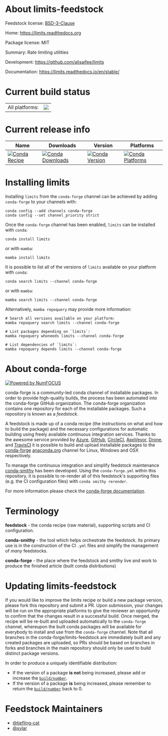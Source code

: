 About limits-feedstock
======================

Feedstock license: [BSD-3-Clause](https://github.com/conda-forge/limits-feedstock/blob/main/LICENSE.txt)

Home: https://limits.readthedocs.org

Package license: MIT

Summary: Rate limiting utilities

Development: https://github.com/alisaifee/limits

Documentation: https://limits.readthedocs.io/en/stable/

Current build status
====================


<table><tr><td>All platforms:</td>
    <td>
      <a href="https://dev.azure.com/conda-forge/feedstock-builds/_build/latest?definitionId=14996&branchName=main">
        <img src="https://dev.azure.com/conda-forge/feedstock-builds/_apis/build/status/limits-feedstock?branchName=main">
      </a>
    </td>
  </tr>
</table>

Current release info
====================

| Name | Downloads | Version | Platforms |
| --- | --- | --- | --- |
| [![Conda Recipe](https://img.shields.io/badge/recipe-limits-green.svg)](https://anaconda.org/conda-forge/limits) | [![Conda Downloads](https://img.shields.io/conda/dn/conda-forge/limits.svg)](https://anaconda.org/conda-forge/limits) | [![Conda Version](https://img.shields.io/conda/vn/conda-forge/limits.svg)](https://anaconda.org/conda-forge/limits) | [![Conda Platforms](https://img.shields.io/conda/pn/conda-forge/limits.svg)](https://anaconda.org/conda-forge/limits) |

Installing limits
=================

Installing `limits` from the `conda-forge` channel can be achieved by adding `conda-forge` to your channels with:

```
conda config --add channels conda-forge
conda config --set channel_priority strict
```

Once the `conda-forge` channel has been enabled, `limits` can be installed with `conda`:

```
conda install limits
```

or with `mamba`:

```
mamba install limits
```

It is possible to list all of the versions of `limits` available on your platform with `conda`:

```
conda search limits --channel conda-forge
```

or with `mamba`:

```
mamba search limits --channel conda-forge
```

Alternatively, `mamba repoquery` may provide more information:

```
# Search all versions available on your platform:
mamba repoquery search limits --channel conda-forge

# List packages depending on `limits`:
mamba repoquery whoneeds limits --channel conda-forge

# List dependencies of `limits`:
mamba repoquery depends limits --channel conda-forge
```


About conda-forge
=================

[![Powered by
NumFOCUS](https://img.shields.io/badge/powered%20by-NumFOCUS-orange.svg?style=flat&colorA=E1523D&colorB=007D8A)](https://numfocus.org)

conda-forge is a community-led conda channel of installable packages.
In order to provide high-quality builds, the process has been automated into the
conda-forge GitHub organization. The conda-forge organization contains one repository
for each of the installable packages. Such a repository is known as a *feedstock*.

A feedstock is made up of a conda recipe (the instructions on what and how to build
the package) and the necessary configurations for automatic building using freely
available continuous integration services. Thanks to the awesome service provided by
[Azure](https://azure.microsoft.com/en-us/services/devops/), [GitHub](https://github.com/),
[CircleCI](https://circleci.com/), [AppVeyor](https://www.appveyor.com/),
[Drone](https://cloud.drone.io/welcome), and [TravisCI](https://travis-ci.com/)
it is possible to build and upload installable packages to the
[conda-forge](https://anaconda.org/conda-forge) [anaconda.org](https://anaconda.org/)
channel for Linux, Windows and OSX respectively.

To manage the continuous integration and simplify feedstock maintenance
[conda-smithy](https://github.com/conda-forge/conda-smithy) has been developed.
Using the ``conda-forge.yml`` within this repository, it is possible to re-render all of
this feedstock's supporting files (e.g. the CI configuration files) with ``conda smithy rerender``.

For more information please check the [conda-forge documentation](https://conda-forge.org/docs/).

Terminology
===========

**feedstock** - the conda recipe (raw material), supporting scripts and CI configuration.

**conda-smithy** - the tool which helps orchestrate the feedstock.
                   Its primary use is in the construction of the CI ``.yml`` files
                   and simplify the management of *many* feedstocks.

**conda-forge** - the place where the feedstock and smithy live and work to
                  produce the finished article (built conda distributions)


Updating limits-feedstock
=========================

If you would like to improve the limits recipe or build a new
package version, please fork this repository and submit a PR. Upon submission,
your changes will be run on the appropriate platforms to give the reviewer an
opportunity to confirm that the changes result in a successful build. Once
merged, the recipe will be re-built and uploaded automatically to the
`conda-forge` channel, whereupon the built conda packages will be available for
everybody to install and use from the `conda-forge` channel.
Note that all branches in the conda-forge/limits-feedstock are
immediately built and any created packages are uploaded, so PRs should be based
on branches in forks and branches in the main repository should only be used to
build distinct package versions.

In order to produce a uniquely identifiable distribution:
 * If the version of a package **is not** being increased, please add or increase
   the [``build/number``](https://docs.conda.io/projects/conda-build/en/latest/resources/define-metadata.html#build-number-and-string).
 * If the version of a package **is** being increased, please remember to return
   the [``build/number``](https://docs.conda.io/projects/conda-build/en/latest/resources/define-metadata.html#build-number-and-string)
   back to 0.

Feedstock Maintainers
=====================

* [@tiefling-cat](https://github.com/tiefling-cat/)
* [@xylar](https://github.com/xylar/)

